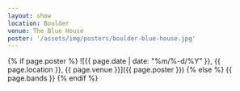 ```yaml
---
layout: show
location: Boulder
venue: The Blue House
poster: '/assets/img/posters/boulder-blue-house.jpg'
---
```


{% if page.poster %}
![{{ page.date | date: "%m/%-d/%Y" }}, {{ page.location }}, {{ page.venue }}]({{ page.poster }})
{% else %}
{{ page.bands }}
{% endif %}

